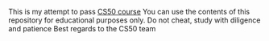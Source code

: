 This is my attempt to pass [CS50 course](https://courses.edx.org/courses/course-v1:HarvardX+CS50+X/course)
You can use the contents of this repository for educational purposes only.
Do not cheat, study with diligence and patience
Best regards to the CS50 team